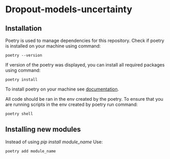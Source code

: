# Dropout-models-uncertainty

## Installation

Poetry is used to manage dependencies for this repository. Check if poetry is installed on your machine using command:

```
poetry --version
```

If version of the poetry was displayed, you can install all required packages using command:

```
poetry install
```

To install poetry on your machine see [documentation](https://python-poetry.org/docs/cli/#install).

All code should be ran in the env created by the poetry. To ensure that you are running scripts in the env created by poetry run command:

```
poetry shell
```

## Installing new modules
Instead of using *pip install module_name*
Use:
```
poetry add module_name
```
